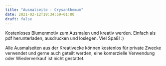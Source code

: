 ```yaml
---
title: "Ausmalseite - Crysanthemum"
date: 2021-02-12T19:34:59+01:00
draft: false
---
```


Kostenloses Blumenmotiv zum Ausmalen und kreativ werden. Einfach als pdf herunterladen, ausdrucken und loslegen. Viel Spaß! :)

Alle Ausmalseiten aus der Kreativecke können kostenlos für private Zwecke verwendet und gerne auch geteilt werden, eine komerzielle Verwendung oder Wiederverkauf ist nicht gestattet. 